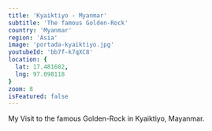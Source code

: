 ```yaml
---
title: 'Kyaiktiyo - Myanmar'
subtitle: 'The famous Golden-Rock'
country: 'Myanmar'
region: 'Asia'
image: 'portada-kyaiktiyo.jpg'
youtubeId: 'bb7f-k7qXC8'
location: {
  lat: 17.481682,
  lng: 97.098118
}
zoom: 8
isFeatured: false
---
```


My Visit to the famous Golden-Rock in Kyaiktiyo, Mayanmar.
